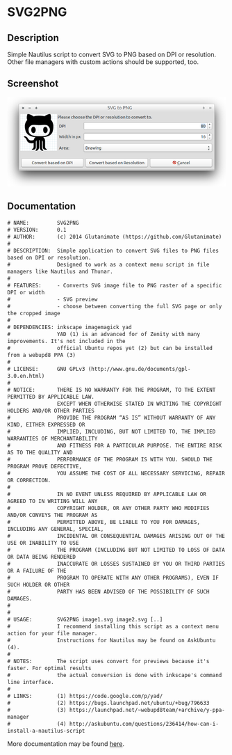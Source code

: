 SVG2PNG
=======

## Description

Simple Nautilus script to convert SVG to PNG based on DPI or resolution. Other file managers with custom actions should be supported, too.

## Screenshot

![](https://raw.githubusercontent.com/Glutanimate/SVG2PNG/master/SVG2PNG.png)

## Documentation


    # NAME:         SVG2PNG
    # VERSION:      0.1
    # AUTHOR:       (c) 2014 Glutanimate (https://github.com/Glutanimate)
    #
    # DESCRIPTION:  Simple application to convert SVG files to PNG files based on DPI or resolution. 
    #               Designed to work as a context menu script in file managers like Nautilus and Thunar.
    #
    # FEATURES:     - Converts SVG image file to PNG raster of a specific DPI or width
    #               - SVG preview
    #               - choose between converting the full SVG page or only the cropped image
    #
    # DEPENDENCIES: inkscape imagemagick yad
    #               YAD (1) is an advanced for of Zenity with many improvements. It's not included in the
    #               official Ubuntu repos yet (2) but can be installed from a webupd8 PPA (3)
    #
    # LICENSE:      GNU GPLv3 (http://www.gnu.de/documents/gpl-3.0.en.html)
    #
    # NOTICE:       THERE IS NO WARRANTY FOR THE PROGRAM, TO THE EXTENT PERMITTED BY APPLICABLE LAW. 
    #               EXCEPT WHEN OTHERWISE STATED IN WRITING THE COPYRIGHT HOLDERS AND/OR OTHER PARTIES 
    #               PROVIDE THE PROGRAM “AS IS” WITHOUT WARRANTY OF ANY KIND, EITHER EXPRESSED OR 
    #               IMPLIED, INCLUDING, BUT NOT LIMITED TO, THE IMPLIED WARRANTIES OF MERCHANTABILITY 
    #               AND FITNESS FOR A PARTICULAR PURPOSE. THE ENTIRE RISK AS TO THE QUALITY AND 
    #               PERFORMANCE OF THE PROGRAM IS WITH YOU. SHOULD THE PROGRAM PROVE DEFECTIVE,
    #               YOU ASSUME THE COST OF ALL NECESSARY SERVICING, REPAIR OR CORRECTION.
    #
    #               IN NO EVENT UNLESS REQUIRED BY APPLICABLE LAW OR AGREED TO IN WRITING WILL ANY 
    #               COPYRIGHT HOLDER, OR ANY OTHER PARTY WHO MODIFIES AND/OR CONVEYS THE PROGRAM AS 
    #               PERMITTED ABOVE, BE LIABLE TO YOU FOR DAMAGES, INCLUDING ANY GENERAL, SPECIAL, 
    #               INCIDENTAL OR CONSEQUENTIAL DAMAGES ARISING OUT OF THE USE OR INABILITY TO USE 
    #               THE PROGRAM (INCLUDING BUT NOT LIMITED TO LOSS OF DATA OR DATA BEING RENDERED 
    #               INACCURATE OR LOSSES SUSTAINED BY YOU OR THIRD PARTIES OR A FAILURE OF THE 
    #               PROGRAM TO OPERATE WITH ANY OTHER PROGRAMS), EVEN IF SUCH HOLDER OR OTHER 
    #               PARTY HAS BEEN ADVISED OF THE POSSIBILITY OF SUCH DAMAGES.
    #
    #
    # USAGE:        SVG2PNG image1.svg image2.svg [..]
    #               I recommend installing this script as a context menu action for your file manager.
    #               Instructions for Nautilus may be found on AskUbuntu (4).
    #
    # NOTES:        The script uses convert for previews because it's faster. For optimal results
    #               the actual conversion is done with inkscape's command line interface.
    #
    # LINKS:        (1) https://code.google.com/p/yad/
    #               (2) https://bugs.launchpad.net/ubuntu/+bug/796633
    #               (3) https://launchpad.net/~webupd8team/+archive/y-ppa-manager
    #               (4) http://askubuntu.com/questions/236414/how-can-i-install-a-nautilus-script

More documentation may be found [here](http://askubuntu.com/a/412583/81372).
